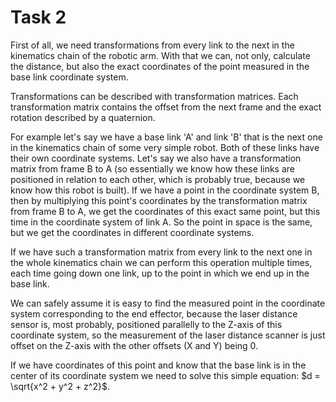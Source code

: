 # Task 2

First of all, we need transformations from every link to the next in the kinematics chain of the robotic arm.
With that we can, not only, calculate the distance, but also the exact coordinates of the point measured in the base link coordinate system.

Transformations can be described with transformation matrices.
Each transformation matrix contains the offset from the next frame and the exact rotation described by a quaternion.

For example let's say we have a base link 'A' and link 'B' that is the next one in the kinematics chain of some very simple robot.
Both of these links have their own coordinate systems.
Let's say we also have a transformation matrix from frame B to A (so essentially we know how these links are positioned in relation to each other, which is probably true, because we know how this robot is built).
If we have a point in the coordinate system B, then by multiplying this point's coordinates by the transformation matrix from frame B to A, we get the coordinates of this exact same point, but this time in the coordinate system of link A.
So the point in space is the same, but we get the coordinates in different coordinate systems.

If we have such a transformation matrix from every link to the next one in the whole kinematics chain we can perform this operation multiple times, each time going down one link, up to the point in which we end up in the base link.

We can safely assume it is easy to find the measured point in the coordinate system corresponding to the end effector, because the laser distance sensor is, most probably, positioned parallelly to the Z-axis of this coordinate system, so the measurement of the laser distance scanner is just offset on the Z-axis with the other offsets (X and Y) being 0.

If we have coordinates of this point and know that the base link is in the center of its coordinate system we need to solve this simple equation: $d = \sqrt{x^2 + y^2 + z^2}$.
